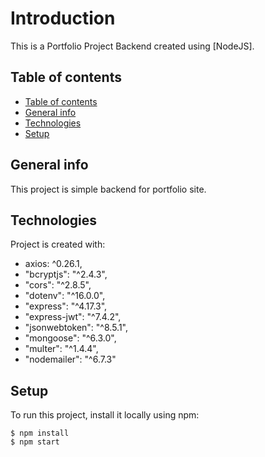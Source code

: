 # Introduction

This is a Portfolio Project Backend created using [NodeJS].

## Table of contents

  - [Table of contents](#table-of-contents)
  - [General info](#general-info)
  - [Technologies](#technologies)
  - [Setup](#setup)

## General info

This project is simple backend for portfolio site.

## Technologies

Project is created with:

- axios: ^0.26.1,
- "bcryptjs": "^2.4.3",
- "cors": "^2.8.5",
-  "dotenv": "^16.0.0",
-  "express": "^4.17.3",
-  "express-jwt": "^7.4.2",
-  "jsonwebtoken": "^8.5.1",
-  "mongoose": "^6.3.0",
-  "multer": "^1.4.4",
-  "nodemailer": "^6.7.3"

## Setup

To run this project, install it locally using npm:

```
$ npm install
$ npm start
```
